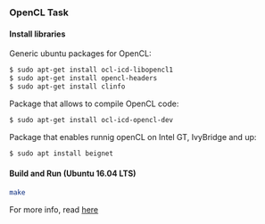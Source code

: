 ### OpenCL Task

#### Install libraries
Generic ubuntu packages for OpenCL:
```bash
$ sudo apt-get install ocl-icd-libopencl1
$ sudo apt-get install opencl-headers
$ sudo apt-get install clinfo
```

Package that allows to compile OpenCL code:
```bash
$ sudo apt-get install ocl-icd-opencl-dev
```

Package that enables runnig openCL on Intel GT, IvyBridge and up:
```bash
$ sudo apt install beignet
```

#### Build and Run (Ubuntu 16.04 LTS)
```bash
make
```

For more info, read [here](https://askubuntu.com/questions/850281/opencl-on-ubuntu-16-04-intel-sandy-bridge-cpu/850594)
